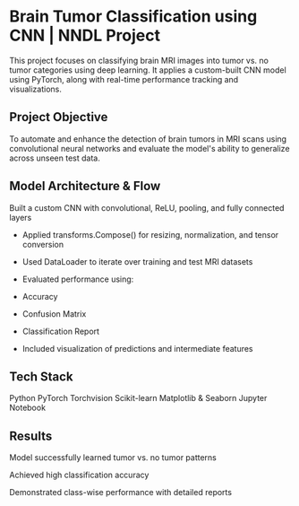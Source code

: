 # Brain Tumor Classification using CNN | NNDL Project
This project focuses on classifying brain MRI images into tumor vs. no tumor categories using deep learning. It applies a custom-built CNN model using PyTorch, along with real-time performance tracking and visualizations.

## Project Objective
To automate and enhance the detection of brain tumors in MRI scans using convolutional neural networks and evaluate the model's ability to generalize across unseen test data.

## Model Architecture & Flow
Built a custom CNN with convolutional, ReLU, pooling, and fully connected layers

- Applied transforms.Compose() for resizing, normalization, and tensor conversion

- Used DataLoader to iterate over training and test MRI datasets

- Evaluated performance using:

- Accuracy

- Confusion Matrix

- Classification Report

- Included visualization of predictions and intermediate features

## Tech Stack
Python
PyTorch
Torchvision
Scikit-learn
Matplotlib & Seaborn
Jupyter Notebook

## Results
Model successfully learned tumor vs. no tumor patterns

Achieved high classification accuracy

Demonstrated class-wise performance with detailed reports

